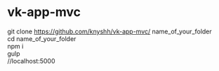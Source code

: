 # vk-app-mvc
git clone https://github.com/knyshh/vk-app-mvc/ name_of_your_folder  </br>
cd name_of_your_folder  </br>
npm i  </br>
gulp  </br>
//localhost:5000  </br>
